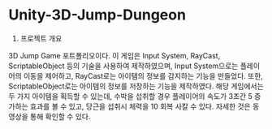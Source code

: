 # Unity-3D-Jump-Dungeon
1. 프로젝트 개요

  3D Jump Game 포트폴리오이다. 이 게임은 Input System, RayCast, ScriptableObject 등의 기술을 사용하여 제작하였으며, Input System으로는 플레이어의 이동을 제어하고, RayCast로는 아이템의 정보를 감지하는 기능을 만들었다. 또한, ScriptableObject로는 아이템의 정보를 저장하는 기능을 제작하였다. 해당 게임에서는 두 가지 아이템을 획득할 수 있는데, 수박을 섭취할 경우 플레이어의 속도가 3초간 5 증가하는 효과를 볼 수 있고, 당근을 섭취시 체력을 10 회복 사칼 수 있다. 자세한 것은 동영상을 통해 확인할 수 있다.
